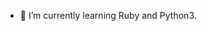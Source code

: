 - 🌱 I’m currently learning Ruby and Python3.

<!---

sabanonitsuke/sabanonitsuke is a ✨ special ✨ repository because its `README.md` (this file) appears on your GitHub profile.
You can click the Preview link to take a look at your changes.
--->
